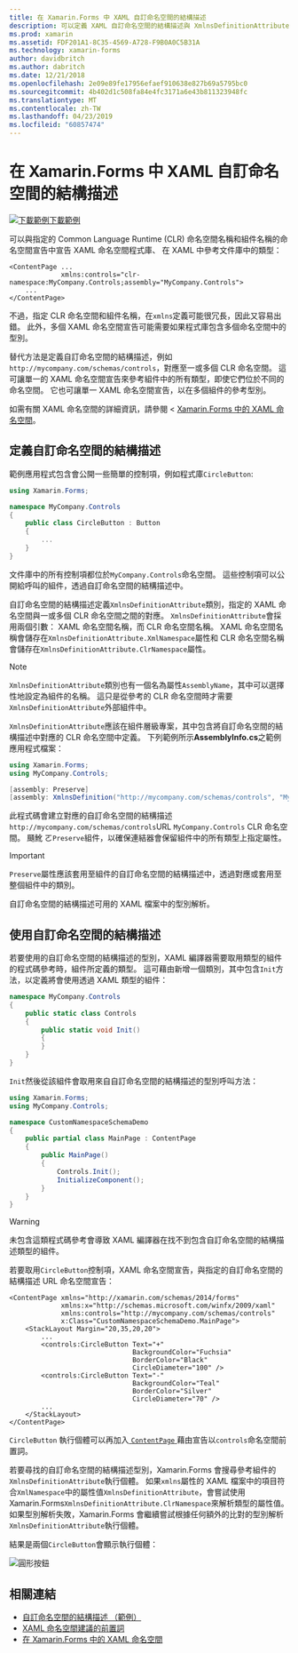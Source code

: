 ```yaml
---
title: 在 Xamarin.Forms 中 XAML 自訂命名空間的結構描述
description: 可以定義 XAML 自訂命名空間的結構描述與 XmlnsDefinitionAttribute 類別，其指定自訂 URL 與一或多個 CLR 命名空間之間的對應。 自訂命名空間的結構描述可用的 XAML 命名空間宣告。
ms.prod: xamarin
ms.assetid: FDF201A1-8C35-4569-A728-F9B0A0C5B31A
ms.technology: xamarin-forms
author: davidbritch
ms.author: dabritch
ms.date: 12/21/2018
ms.openlocfilehash: 2e09e89fe17956efaef910638e827b69a5795bc0
ms.sourcegitcommit: 4b402d1c508fa84e4fc3171a6e43b811323948fc
ms.translationtype: MT
ms.contentlocale: zh-TW
ms.lasthandoff: 04/23/2019
ms.locfileid: "60857474"
---
```

# <a name="xaml-custom-namespace-schemas-in-xamarinforms"></a>在 Xamarin.Forms 中 XAML 自訂命名空間的結構描述

[![下載範例](~/media/shared/download.png)下載範例](https://developer.xamarin.com/samples/xamarin-forms/XAML/CustomNamespaceSchemas/)

可以與指定的 Common Language Runtime (CLR) 命名空間名稱和組件名稱的命名空間宣告中宣告 XAML 命名空間程式庫、 在 XAML 中參考文件庫中的類型：

```xaml
<ContentPage ...
             xmlns:controls="clr-namespace:MyCompany.Controls;assembly="MyCompany.Controls">
    ...
</ContentPage>
```

不過，指定 CLR 命名空間和組件名稱，在`xmlns`定義可能很冗長，因此又容易出錯。 此外，多個 XAML 命名空間宣告可能需要如果程式庫包含多個命名空間中的型別。

替代方法是定義自訂命名空間的結構描述，例如`http://mycompany.com/schemas/controls`，對應至一或多個 CLR 命名空間。 這可讓單一的 XAML 命名空間宣告來參考組件中的所有類型，即使它們位於不同的命名空間。 它也可讓單一 XAML 命名空間宣告，以在多個組件的參考型別。

如需有關 XAML 命名空間的詳細資訊，請參閱 < [Xamarin.Forms 中的 XAML 命名空間](namespaces.md)。

## <a name="defining-a-custom-namespace-schema"></a>定義自訂命名空間的結構描述

範例應用程式包含會公開一些簡單的控制項，例如程式庫`CircleButton`:

```csharp
using Xamarin.Forms;

namespace MyCompany.Controls
{
    public class CircleButton : Button
    {
        ...
    }
}
```

文件庫中的所有控制項都位於`MyCompany.Controls`命名空間。 這些控制項可以公開給呼叫的組件，透過自訂命名空間的結構描述中。

自訂命名空間的結構描述定義`XmlnsDefinitionAttribute`類別，指定的 XAML 命名空間與一或多個 CLR 命名空間之間的對應。 `XmlnsDefinitionAttribute`會採用兩個引數： XAML 命名空間名稱，而 CLR 命名空間名稱。 XAML 命名空間名稱會儲存在`XmlnsDefinitionAttribute.XmlNamespace`屬性和 CLR 命名空間名稱會儲存在`XmlnsDefinitionAttribute.ClrNamespace`屬性。

> [!NOTE]
> `XmlnsDefinitionAttribute`類別也有一個名為屬性`AssemblyName`，其中可以選擇性地設定為組件的名稱。 這只是從參考的 CLR 命名空間時才需要`XmlnsDefinitionAttribute`外部組件中。

`XmlnsDefinitionAttribute`應該在組件層級專案，其中包含將自訂命名空間的結構描述中對應的 CLR 命名空間中定義。 下列範例所示**AssemblyInfo.cs**之範例應用程式檔案：

```csharp
using Xamarin.Forms;
using MyCompany.Controls;

[assembly: Preserve]
[assembly: XmlnsDefinition("http://mycompany.com/schemas/controls", "MyCompany.Controls")]
```

此程式碼會建立對應的自訂命名空間的結構描述`http://mycompany.com/schemas/controls`URL `MyCompany.Controls` CLR 命名空間。 颾魤 ㄛ`Preserve`組件，以確保連結器會保留組件中的所有類型上指定屬性。

> [!IMPORTANT]
> `Preserve`屬性應該套用至組件的自訂命名空間的結構描述中，透過對應或套用至整個組件中的類別。

自訂命名空間的結構描述可用的 XAML 檔案中的型別解析。

## <a name="consuming-a-custom-namespace-schema"></a>使用自訂命名空間的結構描述

若要使用的自訂命名空間的結構描述的型別，XAML 編譯器需要取用類型的組件的程式碼參考時，組件所定義的類型。 這可藉由新增一個類別，其中包含`Init`方法，以定義將會使用透過 XAML 類型的組件：

```csharp
namespace MyCompany.Controls
{
    public static class Controls
    {
        public static void Init()
        {
        }
    }
}
```

`Init`然後從該組件會取用來自自訂命名空間的結構描述的型別呼叫方法：

```csharp
using Xamarin.Forms;
using MyCompany.Controls;

namespace CustomNamespaceSchemaDemo
{
    public partial class MainPage : ContentPage
    {
        public MainPage()
        {
            Controls.Init();
            InitializeComponent();
        }
    }
}
```

> [!WARNING]
> 未包含這類程式碼參考會導致 XAML 編譯器在找不到包含自訂命名空間的結構描述類型的組件。

若要取用`CircleButton`控制項，XAML 命名空間宣告，與指定的自訂命名空間的結構描述 URL 命名空間宣告：

```xaml
<ContentPage xmlns="http://xamarin.com/schemas/2014/forms"
             xmlns:x="http://schemas.microsoft.com/winfx/2009/xaml"
             xmlns:controls="http://mycompany.com/schemas/controls"
             x:Class="CustomNamespaceSchemaDemo.MainPage">
    <StackLayout Margin="20,35,20,20">
        ...
        <controls:CircleButton Text="+"
                               BackgroundColor="Fuchsia"
                               BorderColor="Black"
                               CircleDiameter="100" />
        <controls:CircleButton Text="-"
                               BackgroundColor="Teal"
                               BorderColor="Silver"
                               CircleDiameter="70" />
        ...
    </StackLayout>
</ContentPage>
```

`CircleButton` 執行個體可以再加入[ `ContentPage` ](xref:Xamarin.Forms.ContentPage)藉由宣告以`controls`命名空間前置詞。

若要尋找的自訂命名空間的結構描述型別，Xamarin.Forms 會搜尋參考組件的`XmlnsDefinitionAttribute`執行個體。 如果`xmlns`屬性的 XAML 檔案中的項目符合`XmlNamespace`中的屬性值`XmlnsDefinitionAttribute`，會嘗試使用 Xamarin.Forms`XmlnsDefinitionAttribute.ClrNamespace`來解析類型的屬性值。 如果型別解析失敗，Xamarin.Forms 會繼續嘗試根據任何額外的比對的型別解析`XmlnsDefinitionAttribute`執行個體。

結果是兩個`CircleButton`會顯示執行個體：

![圓形按鈕](custom-namespace-schemas-images/circle-buttons.png "圓形按鈕")

## <a name="related-links"></a>相關連結

- [自訂命名空間的結構描述 （範例）](https://developer.xamarin.com/samples/xamarin-forms/XAML/CustomNamespaceSchemas/)
- [XAML 命名空間建議的前置詞](custom-prefix.md)
- [在 Xamarin.Forms 中的 XAML 命名空間](namespaces.md)
